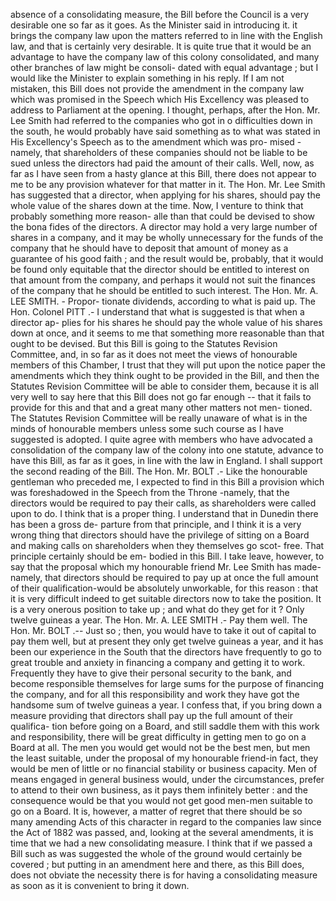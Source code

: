absence of a consolidating measure, the Bill before the Council is a very desirable one so far as it goes. As the Minister said in introducing it. it brings the company law upon the matters referred to in line with the English law, and that is certainly very desirable. It is quite true that it would be an advantage to have the company law of this colony consolidated, and many other branches of law might be consoli- dated with equal advantage ; but I would like the Minister to explain something in his reply. If I am not mistaken, this Bill does not provide the amendment in the company law which was promised in the Speech which His Excellency was pleased to address to Parliament at the opening. I thought, perhaps, after the Hon. Mr. Lee Smith had referred to the companies who got in o difficulties down in the south, he would probably have said something as to what was stated in His Excellency's Speech as to the amendment which was pro- mised - namely, that shareholders of these companies should not be liable to be sued unless the directors had paid the amount of their calls. Well, now, as far as I have seen from a hasty glance at this Bill, there does not appear to me to be any provision whatever for that matter in it. The Hon. Mr. Lee Smith has suggested that a director, when applying for his shares, should pay the whole value of the shares down at the time. Now, I venture to think that probably something more reason- alle than that could be devised to show the bona fides of the directors. A director may hold a very large number of shares in a company, and it may be wholly unnecessary for the funds of the company that he should have to deposit that amount of money as a guarantee of his good faith ; and the result would be, probably, that it would be found only equitable that the director should be entitled to interest on that amount from the company, and perhaps it would not suit the finances of the company that he should be entitled to such interest. The Hon. Mr. A. LEE SMITH. - Propor- tionate dividends, according to what is paid up. The Hon. Colonel PITT .- I understand that what is suggested is that when a director ap- plies for his shares he should pay the whole value of his shares down at once, and it seems to me that something more reasonable than that ought to be devised. But this Bill is going to the Statutes Revision Committee, and, in so far as it does not meet the views of honourable members of this Chamber, I trust that they will put upon the notice paper the amendments which they think ought to be provided in the Bill, and then the Statutes Revision Committee will be able to consider them, because it is all very well to say here that this Bill does not go far enough -- that it fails to provide for this and that and a great many other matters not men- tioned. The Statutes Revision Committee will be really unaware of what is in the minds of honourable members unless some such course as I have suggested is adopted. I quite agree with members who have advocated a consolidation of the company law of the colony into one statute, advance to have this Bill, as far as it goes, in line with the law in England. I shall support the second reading of the Bill. The Hon. Mr. BOLT .- Like the honourable gentleman who preceded me, I expected to find in this Bill a provision which was foreshadowed in the Speech from the Throne -namely, that the directors would be required to pay their calls, as shareholders were called upon to do. I think that is a proper thing. I understand that in Dunedin there has been a gross de- parture from that principle, and I think it is a very wrong thing that directors should have the privilege of sitting on a Board and making calls on shareholders when they themselves go scot- free. That principle certainly should be em- bodied in this Bill. I take leave, however, to say that the proposal which my honourable friend Mr. Lee Smith has made-namely, that directors should be required to pay up at once the full amount of their qualification-would be absolutely unworkable, for this reason : that it is very difficult indeed to get suitable directors now to take the position. It is a very onerous position to take up ; and what do they get for it ? Only twelve guineas a year. The Hon. Mr. A. LEE SMITH .- Pay them well. The Hon. Mr. BOLT .-- Just so ; then, you would have to take it out of capital to pay them well, but at present they only get twelve guineas a year, and it has been our experience in the South that the directors have frequently to go to great trouble and anxiety in financing a company and getting it to work. Frequently they have to give their personal security to the bank, and become responsible themselves for large sums for the purpose of financing the company, and for all this responsibility and work they have got the handsome sum of twelve guineas a year. I confess that, if you bring down a measure providing that directors shall pay up the full amount of their qualifica- tion before going on a Board, and still saddle them with this work and responsibility, there will be great difficulty in getting men to go on a Board at all. The men you would get would not be the best men, but men the least suitable, under the proposal of my honourable friend-in fact, they would be men of little or no financial stability or business capacity. Men of means engaged in general business would, under the circumstances, prefer to attend to their own business, as it pays them infinitely better : and the consequence would be that you would not get good men-men suitable to go on a Board. It is, however, a matter of regret that there should be so many amending Acts of this character in regard to the companies law since the Act of 1882 was passed, and, looking at the several amendments, it is time that we had a new consolidating measure. I think that if we passed a Bill such as was suggested the whole of the ground would certainly be covered ; but putting in an amendment here and there, as this Bill does, does not obviate the necessity there is for having a consolidating measure as soon as it is convenient to bring it down. 